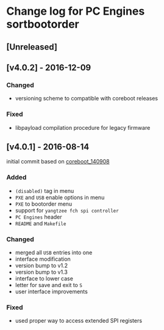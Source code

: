 Change log for PC Engines sortbootorder
=======================================

## [Unreleased]
## [v4.0.2] - 2016-12-09
### Changed
- versioning scheme to compatible with coreboot releases

### Fixed
- libpayload compilation procedure for legacy firmware

## [v4.0.1] - 2016-08-14
initial commit based on [coreboot_140908](http://pcengines.ch/tmp/coreboot_140908.tar.gz)

### Added
- `(disabled)` tag in menu
- `PXE` and `USB` enable options in menu
- `PXE` to bootorder menu
- support for `yangtzee fch spi controller`
- `PC Engines` header
- `README` and `Makefile`

### Changed
- merged all `USB` entries into one
- interface modification
- version bump to v1.2
- version bump to v1.3
- interface to lower case
- letter for save and exit to `S`
- user interface improvements

### Fixed
- used proper way to access extended SPI registers
